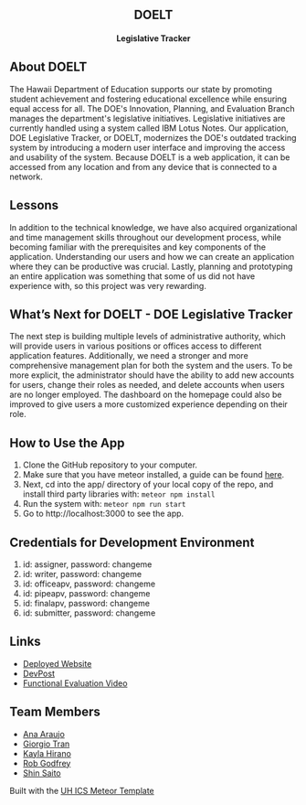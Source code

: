 <h2 align="center">DOELT</h2>
<h4 align="center">Legislative Tracker</h4>

## About DOELT 

The Hawaii Department of Education supports our state by promoting student achievement and  fostering educational excellence while ensuring equal access for all. The DOE's Innovation, Planning, and Evaluation Branch manages the department's legislative initiatives. Legislative initiatives are currently handled using a system called IBM Lotus Notes. Our application, DOE Legislative Tracker, or DOELT, modernizes the DOE's outdated tracking system by introducing a modern user interface and improving the access and usability of the system. Because DOELT is a web application, it can be accessed from any location and from any device that is connected to a network.

## Lessons

In addition to the technical knowledge, we have also acquired organizational and time management  skills throughout our development process, while becoming familiar with the prerequisites and key components of the application. Understanding our users and how we can create an application where they can be productive was crucial. Lastly, planning and prototyping an entire application was something that some of us did not have experience with, so this project was very rewarding. 

## What’s Next for DOELT - DOE Legislative Tracker

The next step is building multiple levels of administrative authority, which will provide users in various positions or offices access to different application features. Additionally, we need a stronger and more comprehensive management plan for both the system and the users. To be more explicit, the administrator should have the ability to add new accounts for users, change their roles as needed, and delete accounts when users are no longer employed. The dashboard on the homepage could also be improved to give users a more customized experience depending on their role.

## How to Use the App

1. Clone the GitHub repository to your computer. 
2. Make sure that you have meteor installed, a guide can be found [here](https://www.meteor.com/developers/install).
3. Next, cd into the app/ directory of your local copy of the repo, and install third party libraries with: ```meteor npm install```
4. Run the system with: ```meteor npm run start```
5. Go to http://localhost:3000 to see the app.

## Credentials for Development Environment
1. id: assigner, password: changeme
2. id: writer, password: changeme
3. id: officeapv, password: changeme
4. id: pipeapv, password: changeme
5. id: finalapv, password: changeme
6. id: submitter, password: changeme

## Links
- [Deployed Website](https://doelt-hawaii.xyz)
- [DevPost](https://devpost.com/software/doelt?ref_content=my-projects-tab&ref_feature=my_projects)
- [Functional Evaluation Video](https://www.youtube.com/watch?v=0rt54E251uU&t=3s)

## Team Members
- [Ana Araujo](https://acatarinaoaraujo.github.io/)
- [Giorgio Tran](https://giorgio-tran.github.io/)
- [Kayla Hirano](https://khirano7.github.io/)
- [Rob Godfrey](https://robertgodfrey.github.io/)
- [Shin Saito](https://saitoshi.github.io/)

Built with the [UH ICS Meteor Template](http://ics-software-engineering.github.io/meteor-application-template-production/)

